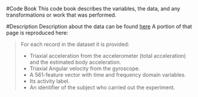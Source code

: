 #Code Book
This code book describes the variables, the data, and any transformations or work that was performed.

#Description
Description about the data can be found [here](http://archive.ics.uci.edu/ml/datasets/Human+Activity+Recognition+Using+Smartphones)
A portion of that page is reproduced here:
  >For each record in the dataset it is provided: 
  >* Triaxial acceleration from the accelerometer (total acceleration) and the estimated body acceleration. 
  >* Triaxial Angular velocity from the gyroscope. 
  >* A 561-feature vector with time and frequency domain variables. 
  >* Its activity label. 
  >* An identifier of the subject who carried out the experiment.
